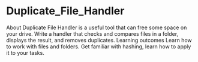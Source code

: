 # Duplicate_File_Handler
About
Duplicate File Handler is a useful tool that can free some space on your drive. Write a handler that checks and compares files in a folder, displays the result, and removes duplicates.
Learning outcomes
Learn how to work with files and folders. Get familiar with hashing, learn how to apply it to your tasks.

